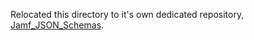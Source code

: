 Relocated this directory to it's own dedicated repository, [Jamf_JSON_Schemas](https://github.com/gknackstedt/Jamf_JSON_Schemas).
